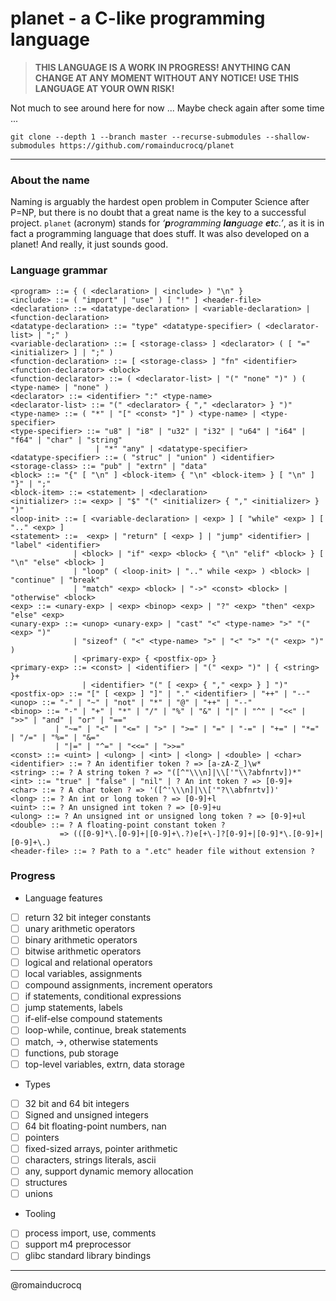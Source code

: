 # planet - a C-like programming language

> **THIS LANGUAGE IS A WORK IN PROGRESS! ANYTHING CAN CHANGE AT ANY MOMENT WITHOUT ANY NOTICE! USE THIS LANGUAGE AT YOUR OWN RISK!**

Not much to see around here for now ... Maybe check again after some time ...

```
git clone --depth 1 --branch master --recurse-submodules --shallow-submodules https://github.com/romainducrocq/planet
```

****

### About the name

Naming is arguably the hardest open problem in Computer Science after P=NP, but there is no doubt that a great name is the key to a successful project. `planet` (acronym) stands for  _‘**p**rogramming **lan**guage **et**c.’_, as it is in fact a programming language that does stuff. It was also developed on a planet! And really, it just sounds good.

### Language grammar

```
<program> ::= { ( <declaration> | <include> ) "\n" }
<include> ::= ( "import" | "use" ) [ "!" ] <header-file>
<declaration> ::= <datatype-declaration> | <variable-declaration> | <function-declaration>
<datatype-declaration> ::= "type" <datatype-specifier> ( <declarator-list> | ";" )
<variable-declaration> ::= [ <storage-class> ] <declarator> ( [ "=" <initializer> ] | ";" )
<function-declaration> ::= [ <storage-class> ] "fn" <identifier> <function-declarator> <block>
<function-declarator> ::= ( <declarator-list> | "(" "none" ")" ) ( <type-name> | "none" )
<declarator> ::= <identifier> ":" <type-name>
<declarator-list> ::= "(" <declarator> { "," <declarator> } ")"
<type-name> ::= ( "*" | "[" <const> "]" ) <type-name> | <type-specifier>
<type-specifier> ::= "u8" | "i8" | "u32" | "i32" | "u64" | "i64" | "f64" | "char" | "string"
                   | "*" "any" | <datatype-specifier>
<datatype-specifier> ::= ( "struc" | "union" ) <identifier>
<storage-class> ::= "pub" | "extrn" | "data"
<block> ::= "{" [ "\n" ] <block-item> { "\n" <block-item> } [ "\n" ] "}" | ";"
<block-item> ::= <statement> | <declaration>
<initializer> ::= <exp> | "$" "(" <initializer> { "," <initializer> } ")"
<loop-init> ::= [ <variable-declaration> | <exp> ] [ "while" <exp> ] [ ".." <exp> ]
<statement> ::=  <exp> | "return" [ <exp> ] | "jump" <identifier> | "label" <identifier>
              | <block> | "if" <exp> <block> { "\n" "elif" <block> } [ "\n" "else" <block> ]
              | "loop" ( <loop-init> | ".." while <exp> ) <block> | "continue" | "break"
              | "match" <exp> <block> | "->" <const> <block> | "otherwise" <block>
<exp> ::= <unary-exp> | <exp> <binop> <exp> | "?" <exp> "then" <exp> "else" <exp>
<unary-exp> ::= <unop> <unary-exp> | "cast" "<" <type-name> ">" "(" <exp> ")"
              | "sizeof" ( "<" <type-name> ">" | "<" ">" "(" <exp> ")" )
              | <primary-exp> { <postfix-op> }
<primary-exp> ::= <const> | <identifier> | "(" <exp> ")" | { <string> }+
                | <identifier> "(" [ <exp> { "," <exp> } ] ")"
<postfix-op> ::= "[" [ <exp> ] "]" | "." <identifier> | "++" | "--"
<unop> ::= "-" | "~" | "not" | "*" | "@" | "++" | "--"
<binop> ::= "-" | "+" | "*" | "/" | "%" | "&" | "|" | "^" | "<<" | ">>" | "and" | "or" | "=="
          | "~=" | "<" | "<=" | ">" | ">=" | "=" | "-=" | "+=" | "*=" | "/=" | "%=" | "&="
          | "|=" | "^=" | "<<=" | ">>="
<const> ::= <uint> | <ulong> | <int> | <long> | <double> | <char>
<identifier> ::= ? An identifier token ? => [a-zA-Z_]\w*
<string> ::= ? A string token ? => "([^"\\\n]|\\['"\\?abfnrtv])*"
<int> ::= "true" | "false" | "nil" | ? An int token ? => [0-9]+
<char> ::= ? A char token ? => '([^'\\\n]|\\['"?\\abfnrtv])'
<long> ::= ? An int or long token ? => [0-9]+l
<uint> ::= ? An unsigned int token ? => [0-9]+u
<ulong> ::= ? An unsigned int or unsigned long token ? => [0-9]+ul
<double> ::= ? A floating-point constant token ?
           => (([0-9]*\.[0-9]+|[0-9]+\.?)e[+\-]?[0-9]+|[0-9]*\.[0-9]+|[0-9]+\.)
<header-file> ::= ? Path to a ".etc" header file without extension ?
```

### Progress

- Language features
- [ ] return 32 bit integer constants
- [ ] unary arithmetic operators
- [ ] binary arithmetic operators
- [ ] bitwise arithmetic operators
- [ ] logical and relational operators
- [ ] local variables, assignments
- [ ] compound assignments, increment operators
- [ ] if statements, conditional expressions
- [ ] jump statements, labels
- [ ] if-elif-else compound statements
- [ ] loop-while, continue, break statements
- [ ] match, ->, otherwise statements
- [ ] functions, pub storage
- [ ] top-level variables, extrn, data storage
  
- Types
- [ ] 32 bit and 64 bit integers
- [ ] Signed and unsigned integers
- [ ] 64 bit floating-point numbers, nan
- [ ] pointers
- [ ] fixed-sized arrays, pointer arithmetic
- [ ] characters, strings literals, ascii
- [ ] any, support dynamic memory allocation
- [ ] structures
- [ ] unions
  
- Tooling
- [ ] process import, use, comments
- [ ] support m4 preprocessor
- [ ] glibc standard library bindings

****

@romainducrocq
